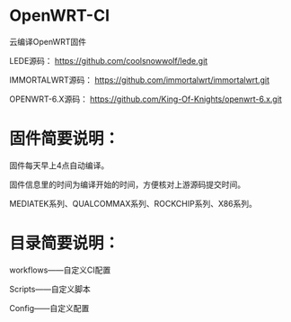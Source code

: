 # OpenWRT-CI
云编译OpenWRT固件

LEDE源码：
https://github.com/coolsnowwolf/lede.git

IMMORTALWRT源码：
https://github.com/immortalwrt/immortalwrt.git

OPENWRT-6.X源码：
https://github.com/King-Of-Knights/openwrt-6.x.git

# 固件简要说明：

固件每天早上4点自动编译。

固件信息里的时间为编译开始的时间，方便核对上游源码提交时间。

MEDIATEK系列、QUALCOMMAX系列、ROCKCHIP系列、X86系列。

# 目录简要说明：

workflows——自定义CI配置

Scripts——自定义脚本

Config——自定义配置
